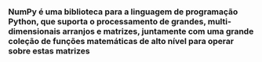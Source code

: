 ### NumPy é uma biblioteca para a linguagem de programação Python, que suporta o processamento de grandes, multi-dimensionais arranjos e matrizes, juntamente com uma grande coleção de funções matemáticas de alto nível para operar sobre estas matrizes